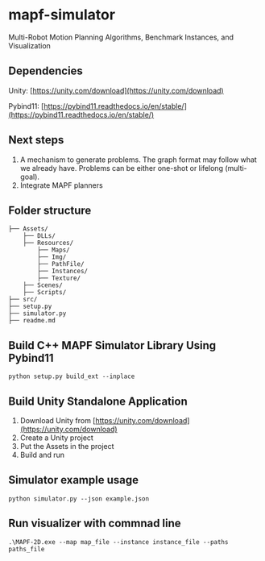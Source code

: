 # mapf-simulator
Multi-Robot Motion Planning Algorithms, Benchmark Instances, and Visualization 

## Dependencies
Unity: [https://unity.com/download](https://unity.com/download)

Pybind11: [https://pybind11.readthedocs.io/en/stable/](https://pybind11.readthedocs.io/en/stable/)


## Next steps
1. A mechanism to generate problems. 
The graph format may follow what we already have. 
Problems can be either one-shot or lifelong (multi-goal). 
2. Integrate MAPF planners
## Folder structure
```
├── Assets/
    ├── DLLs/
    ├── Resources/
        ├── Maps/
        ├── Img/
        ├── PathFile/
        ├── Instances/
        ├── Texture/
    ├── Scenes/
    ├── Scripts/
├── src/
├── setup.py
├── simulator.py
├── readme.md

```

## Build C++ MAPF Simulator Library Using Pybind11
`python setup.py build_ext --inplace`

## Build Unity Standalone Application
1. Download Unity from [https://unity.com/download](https://unity.com/download)
2. Create a Unity project
3. Put the Assets in the project
4. Build and run


## Simulator example usage
`python simulator.py --json example.json`

## Run visualizer with commnad line
`.\MAPF-2D.exe --map map_file --instance instance_file --paths paths_file`
